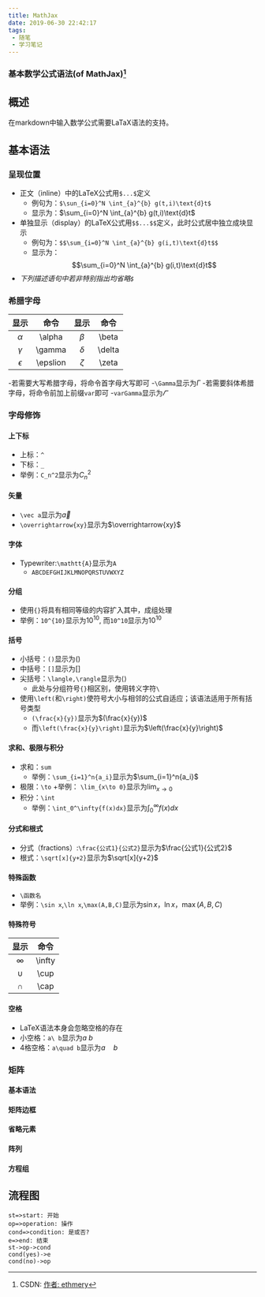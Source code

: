 ```yaml
---
title: MathJax
date: 2019-06-30 22:42:17
tags: 
 - 随笔
 - 学习笔记
---
```


### 基本数学公式语法(of MathJax)[^queto1]

[^queto1]: CSDN: [作者: ethmery](https://blog.csdn.net/ethmery/article/details/50670297)

## 概述
在markdown中输入数学公式需要LaTaX语法的支持。
## 基本语法
### 呈现位置
+ 正文（inline）中的LaTeX公式用`$...$`定义
   + 例句为：`$\sun_{i=0}^N \int_{a}^{b} g(t,i)\text{d}t$`
   + 显示为：$\sum_{i=0}^N \int_{a}^{b} g(t,i)\text{d}t$
+ 单独显示（display）的LaTeX公式用`$$...$$`定义，此时公式居中独立成块显示
   + 例句为：`$$\sum_{i=0}^N \int_{a}^{b} g(i,t)\text{d}t$$`
   + 显示为：$$\sum_{i=0}^N \int_{a}^{b} g(i,t)\text{d}t$$
+ *下列描述语句中若非特别指出均省略`$`*

<!--more-->

### 希腊字母

显示|命令|显示|命令
:-:|:-:|:-:|:-:
$\alpha$|\alpha|$\beta$|\beta
$\gamma$|\gamma|$\delta$|\delta
$\epsilon$|\epslion|$\zeta$|\zeta

-若需要大写希腊字母，将命令首字母大写即可
-`\Gamma`显示为$\Gamma$
-若需要斜体希腊字母，将命令前加上前缀`var`即可
-`varGamma`显示为$\varGamma$

### 字母修饰
#### 上下标
+ 上标：`^`
+ 下标：`_`
+ 举例：`C_n^2`显示为$C_n^2$
#### 矢量
+ `\vec a`显示为$\vec a$
+ `\overrightarrow{xy}`显示为$\overrightarrow{xy}$
#### 字体
+ Typewriter:`\mathtt{A}`显示为$\mathtt{A}$
   + $\mathtt{ABCDEFGHIJKLMNOPQRSTUVWXYZ}$
#### 分组
+ 使用`{}`将具有相同等级的内容扩入其中，成组处理
+ 举例：`10^{10}`显示为$10^{10}$, 而`10^10`显示为$10^10$
#### 括号
+ 小括号：`()`显示为$()$
+ 中括号：`[]`显示为$[]$
+ 尖括号：`\langle,\rangle`显示为$\langle\rangle$
   + 此处与分组符号`{}`相区别，使用转义字符`\`
+ 使用`\left(`和`\right)`使符号大小与相邻的公式自适应；该语法适用于所有括号类型
   + `(\frac{x}{y})`显示为$(\frac{x}{y})$
   + 而`\left(\frac{x}{y}\right)`显示为$\left(\frac{x}{y}\right)$
#### 求和、极限与积分
+ 求和：`sum`
   + 举例：`\sum_{i=1}^n{a_i}`显示为$\sum_{i=1}^n{a_i}$
+ 极限：`\to`
   +举例： `\lim_{x\to 0}`显示为$\lim_{x\to 0}$
+ 积分：`\int`
   + 举例：`\int_0^\infty{f(x)dx}`显示为$\int_0^\infty{f(x)dx}$

#### 分式和根式

+ 分式（fractions）:`\frac{公式1}{公式2}`显示为$\frac{公式1}{公式2}$
+ 根式：`\sqrt[x]{y+2}`显示为$\sqrt[x]{y+2}$
#### 特殊函数
+ `\函数名`
+ 举例：`\sin x`,`\ln x`,`\max(A,B,C)`显示为$\sin x，\ln x，\max(A,B,C)$
#### 特殊符号

显示|命令
:-:|:-:
$\infty$|\infty
$\cup$|\cup
$\cap$|\cap


#### 空格
+ LaTeX语法本身会忽略空格的存在
+ 小空格：`a\ b`显示为$a\ b$
+ 4格空格：`a\quad b`显示为$a\quad b$

### 矩阵
#### 基本语法
#### 矩阵边框
#### 省略元素
#### 阵列
#### 方程组


## 流程图


```flow
st=>start: 开始
op=>operation: 操作
cond=>condition: 是或否?
e=>end: 结束
st->op->cond
cond(yes)->e
cond(no)->op
```